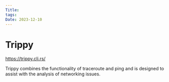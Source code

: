 ```yaml
---
Title: 
tags: 
Date: 2023-12-10
---
```


# Trippy
https://trippy.cli.rs/

Trippy combines the functionality of traceroute and ping and is designed to assist with the analysis of networking issues.